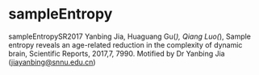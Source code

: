 # sampleEntropy
sampleEntropySR2017
Yanbing Jia, Huaguang Gu(*), Qiang Luo(*), Sample entropy reveals an age-related reduction in the complexity of dynamic brain, Scientific Reports, 2017,7, 7990.
Motified by Dr Yanbing Jia (jiayanbing@snnu.edu.cn)
